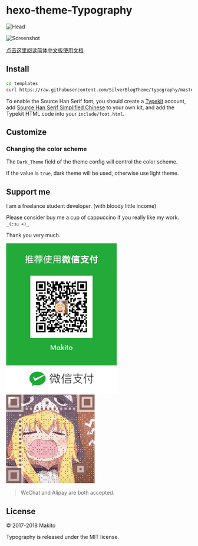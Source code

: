 hexo-theme-Typography
======

![Head](https://github.com/SumiMakito/hexo-theme-typography/blob/master/_art/head.png?raw=true)

![Screenshot](https://github.com/SumiMakito/hexo-theme-typography/blob/master/_art/screenshot.png?raw=true)

[点击这里阅读简体中文版使用文档](https://github.com/silverblogtheme/typography/blob/master/README_zh-CN.md)

## Install

```bash
cd templates
curl https://raw.githubusercontent.com/SilverBlogTheme/typography/master/install.sh | bash
```

To enable the Source Han Serif font, you should create a [Typekit](https://typekit.com) account, add [Source Han Serif Simplified Chinese](https://typekit.com/fonts/source-han-serif-simplified-chinese) to your own kit, and add the Typekit HTML code into your `include/foot.html`.

## Customize

### Changing the color scheme

The `Dark_Theme` field of the theme config will control the color scheme.

If the value is `true`, dark theme will be used, otherwise use light theme.

## Support me

I am a freelance student developer. (with bloody little income)

Please consider buy me a cup of cappuccino if you really like my work. `_(:з」∠)_` 

Thank you very much.

<img width="300" src="https://raw.githubusercontent.com/SumiMakito/Misc/master/wechat-2.png" alt="WeChat QR code">

<img width="240" src="https://raw.githubusercontent.com/SumiMakito/Misc/master/alipay-2.jpg" alt="Alipay QR code">

> WeChat and Alipay are both accepted.

## License

© 2017-2018 Makito

Typography is released under the MIT license.
